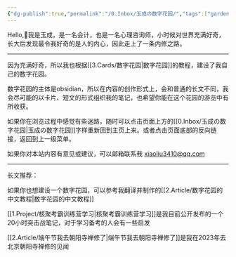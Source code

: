 ```yaml
---
{"dg-publish":true,"permalink":"/0.Inbox/玉成の数字花园/","tags":["gardenEntry"],"noteIcon":""}
---
```


Hello,👋我是玉成，是一名会计，也是一名心理咨询师，小时候对世界充满好奇，长大后发现最令我好奇的是人的内心，因此走上了一条内修之路。

---

因为充满好奇，所以我也根据[[3.Cards/数字花园\|数字花园]]的教程，建设了我自己的数字花园。

数字花园的主体是obsidian，所以在内容的创作形式上，会和普通的长文不同，我会尽可能的以卡片、短文的形式组织我的笔记，也希望你能在这个花园的游览中有所收获。

如果你在浏览过程中感觉有些迷路，随时可以点击页面上方的[[0.Inbox/玉成の数字花园\|玉成の数字花园]]字样重新回到主页上来。或者点击页面底部的反向链接，返回到上一级菜单。

如果你对本站内容有意见或建议，可以邮箱联系我 xiaoliu3410@qq.com

---

长文推荐：

如果你也想建设一个数字花园，可以参考我翻译并制作的[[2.Article/数字花园的中文教程\|数字花园的中文教程]]

[[1.Project/核聚考霸训练营学习\|核聚考霸训练营学习]]是我目前公开发布的一个20小时突击战笔记，对于学习备考的人会有一些启发

[[2.Article/端午节我去朝阳寺禅修了\|端午节我去朝阳寺禅修了]]是我在2023年去北京朝阳寺禅修的见闻











